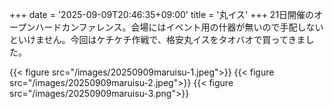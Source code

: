 +++
date = '2025-09-09T20:46:35+09:00'
title = '丸イス'
+++
21日開催のオープンハードカンファレンス。会場にはイベント用の什器が無いので手配しないといけません。今回はケチケチ作戦で、格安丸イスをタオバオで買ってきました。 

{{< figure src="/images/20250909maruisu-1.jpeg">}}
{{< figure src="/images/20250909maruisu-2.jpeg">}}
{{< figure src="/images/20250909maruisu-3.png">}}
